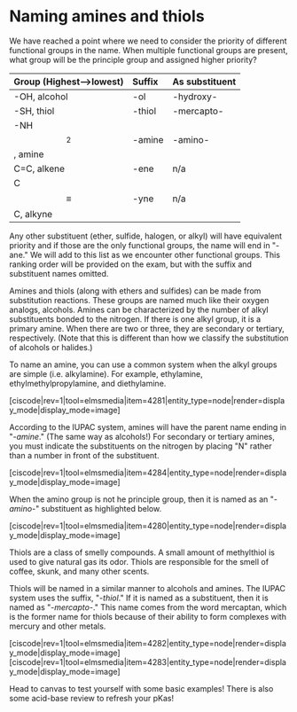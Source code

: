 # Naming amines and thiols

We have reached a point where we need to consider the priority of different functional groups in the name. When multiple functional groups are present, what group will be the principle group and assigned higher priority?

| Group \(Highest-->lowest\) | Suffix | As substituent |
| :--- | :--- | :--- |
| -OH, alcohol | -ol | -hydroxy- |
| -SH, thiol | -thiol | -mercapto- |
| -NH$$_2$$, amine | -amine | -amino- |
| C=C, alkene | -ene | n/a |
| C$$\equiv$$C, alkyne | -yne | n/a |

Any other substituent (ether, sulfide, halogen, or alkyl) will have equivalent priority and if those are the only functional groups, the name will end in "-ane."  We will add to this list as we encounter other functional groups.  This ranking order will be provided on the exam, but with the suffix and substituent names omitted.



Amines and thiols (along with ethers and sulfides) can be made from substitution reactions.  These groups are named much like their oxygen analogs, alcohols.  Amines can be characterized by the number of alkyl substituents bonded to the nitrogen.  If there is one alkyl group, it is a primary amine. When there are two or three, they are secondary or tertiary, respectively.  (Note that this is different than how we classify the substitution of alcohols or halides.)

To name an amine, you can use a common system when the alkyl groups are simple (i.e. alkylamine).  For example, ethylamine, ethylmethylpropylamine, and diethylamine.

[ciscode|rev=1|tool=elmsmedia|item=4281|entity_type=node|render=display_mode|display_mode=image]

According to the IUPAC system, amines will have the parent name ending in "-_amine_."  (The same way as alcohols!)  For secondary or tertiary amines, you must indicate the substituents on the nitrogen by placing "N" rather than a number in front of the substituent.

[ciscode|rev=1|tool=elmsmedia|item=4284|entity_type=node|render=display_mode|display_mode=image]

When the amino group is not he principle group, then it is named as an "-_amino_-" substituent as highlighted below.

[ciscode|rev=1|tool=elmsmedia|item=4280|entity_type=node|render=display_mode|display_mode=image]

Thiols are a class of smelly compounds.  A small amount of methylthiol is used to give natural gas its odor.  Thiols are responsible for the smell of coffee, skunk, and many other scents.  

Thiols will be named in a similar manner to alcohols and amines.  The IUPAC system uses the suffix, "-_thiol_."  If it is named as a substituent, then it is named as "-_mercapto_-."  This name comes from the word mercaptan, which is the former name for thiols because of their ability to form complexes with mercury and other metals.

[ciscode|rev=1|tool=elmsmedia|item=4282|entity_type=node|render=display_mode|display_mode=image]
[ciscode|rev=1|tool=elmsmedia|item=4283|entity_type=node|render=display_mode|display_mode=image]

Head to canvas to test yourself with some basic examples!  There is also some acid-base review to refresh your pKas!




